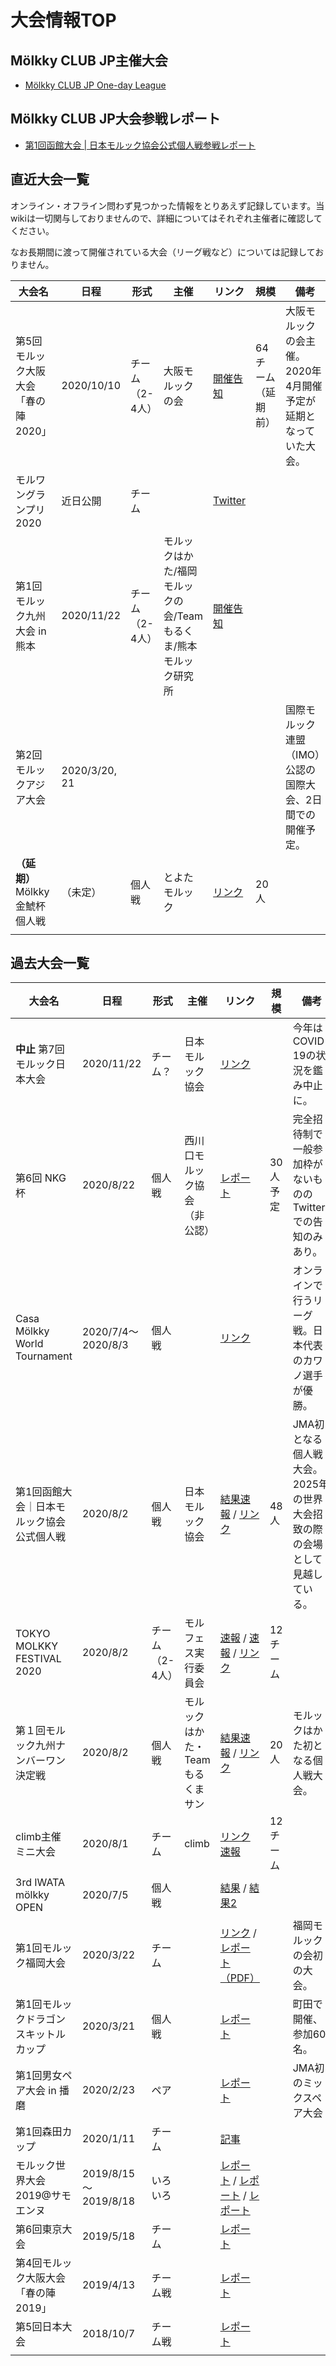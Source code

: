 # 大会情報TOP

## Mölkky CLUB JP主催大会

- [Mölkky CLUB JP One-day League](https://w.atwiki.jp/molkky_strategy/?page=%E3%80%90%E5%A4%A7%E4%BC%9A%E3%80%91M%C3%B6lkky%20CLUB%20JP%20One-day%20League)

## Mölkky CLUB JP大会参戦レポート

- [第1回函館大会 | 日本モルック協会公式個人戦参戦レポート](https://w.atwiki.jp/molkky_strategy/pages/32.html)

## 直近大会一覧

オンライン・オフライン問わず見つかった情報をとりあえず記録しています。当wikiは一切関与しておりませんので、詳細についてはそれぞれ主催者に確認してください。

なお長期間に渡って開催されている大会（リーグ戦など）については記録しておりません。

| 大会名                               | 日程          | 形式            | 主催                                                            | リンク                                                                   | 規模               | 備考                                                             |     |
| ------------------------------------ | ------------- | --------------- | --------------------------------------------------------------- | ------------------------------------------------------------------------ | ------------------ | ---------------------------------------------------------------- | --- |
| 第5回 モルック大阪大会「春の陣2020」 | 2020/10/10    | チーム（2-4人） | 大阪モルックの会                                                | [開催告知](https://twitter.com/kansai_molkky/status/1286192612261601282) | 64チーム（延期前） | 大阪モルックの会主催。 2020年4月開催予定が延期となっていた大会。 |     |
| モルワングランプリ2020               | 近日公開      | チーム          |                                                                 | [Twitter](https://twitter.com/molkkyone)                                 |                    |                                                                  |     |
| 第1回モルック九州大会 in 熊本        | 2020/11/22    | チーム（2-4人） | モルックはかた/福岡モルックの会/Teamもるくま/熊本モルック研究所 | [開催告知](https://molkky.jp/tournament/6694/)                           |                    |                                                                  |     |
| 第2回モルックアジア大会              | 2020/3/20, 21 |                 |                                                                 |                                                                          |                    | 国際モルック連盟（IMO）公認の国際大会、2日間での開催予定。       |     |
| **（延期）** Mölkky 金鯱杯 個人戦    | （未定）      | 個人戦          | とよたモルック                                                  | [リンク](https://twitter.com/kinakomof10131/status/1280837588232753152)  | 20人               |                                                                  |     |
|                                      |               |                 |                                                                 |                                                                          |                    |                                                                  |     |

## 過去大会一覧

| 大会名                                    | 日程                 | 形式            | 主催                             | リンク                                                                                                                                                                                                           | 規模     | 備考                                                                      |     |
| ----------------------------------------- | -------------------- | --------------- | -------------------------------- | ---------------------------------------------------------------------------------------------------------------------------------------------------------------------------------------------------------------- | -------- | ------------------------------------------------------------------------- | --- |
| **中止** 第7回モルック日本大会            | 2020/11/22           | チーム？        | 日本モルック協会                 | [リンク](https://molkky.jp/tournament/6198/)                                                                                                                                                                     |          | 今年はCOVID-19の状況を鑑み中止に。                                        |     |
| 第6回 NKG杯                               | 2020/8/22            | 個人戦          | 西川口モルック協会（非公認）     | [レポート](https://w.atwiki.jp/molkky_strategy/pages/35.html)                                                                                                                                                    | 30人予定 | 完全招待制で一般参加枠がないもののTwitterでの告知のみあり。               |     |
| Casa Mölkky World Tournament              | 2020/7/4～2020/8/3   | 個人戦          |                                  | [リンク](https://www.facebook.com/events/296571791742416/)                                                                                                                                                       |          | オンラインで行うリーグ戦。日本代表のカワノ選手が優勝。                    |     |
| 第1回函館大会｜日本モルック協会公式個人戦 | 2020/8/2             | 個人戦          | 日本モルック協会                 | [結果速報](https://twitter.com/Molkky_Japan/status/1289837539495260160) / [リンク](https://molkky.jp/tournament/6301/)                                                                                           | 48人     | JMA初となる個人戦大会。2025年の世界大会招致の際の会場として見越している。 |     |
| TOKYO MOLKKY FESTIVAL 2020                | 2020/8/2             | チーム（2-4人） | モルフェス実行委員会             | [速報](https://twitter.com/tama_molkky/status/1289929392978706434) / [速報](https://twitter.com/rentalmolkky/status/1289920453012623360) / [リンク](https://twitter.com/rentalmolkky/status/1277980398719397888) | 12チーム |                                                                           |     |
| 第１回モルック九州ナンバーワン決定戦      | 2020/8/2             | 個人戦          | モルックはかた・Teamもるくまサン | [結果速報](https://twitter.com/yuumii1125/status/1289878293563334656) / [リンク](https://molkky.jp/tournament/6319/)                                                                                             | 20人     | モルックはかた初となる個人戦大会。                                        |     |
| climb主催　ミニ大会                       | 2020/8/1             | チーム          | climb                            | [リンク](https://twitter.com/smartphone0930/status/1277208997108477952) [速報](https://twitter.com/ENUAI/status/1289485750250004480)                                                                             | 12チーム |                                                                           |     |
| 3rd IWATA mölkky OPEN                     | 2020/7/5             | 個人戦          |                                  | [結果](https://twitter.com/iwatamolkky/status/1279695561839394816) / [結果2](https://twitter.com/iwatamolkky/status/1280670677826064385)                                                                         |          |                                                                           |     |
| 第1回モルック福岡大会                     | 2020/3/22            | チーム          |                                  | [リンク](https://molkky.jp/report/5991/) / [レポート（PDF）](https://drive.google.com/file/d/14OPrGhdsiW7kvXxuAFk85huab0BQNYs-/view)                                                                             |          | 福岡モルックの会初の大会。                                                |     |
| 第1回モルックドラゴンスキットルカップ     | 2020/3/21            | 個人戦          |                                  | [レポート](https://molkky.jp/tournament/6022/)                                                                                                                                                                   |          | 町田で開催、参加60名。                                                    |     |
| 第1回男女ペア大会 in 播磨                 | 2020/2/23            | ペア            |                                  | [レポート](https://molkky.jp/tournament/5839/)                                                                                                                                                                   |          | JMA初のミックスペア大会                                                   |     |
| 第1回森田カップ                           | 2020/1/11            | チーム          |                                  | [記事](https://minorsports.jp/2020/01/12/moritacup2020/)                                                                                                                                                         |          |                                                                           |     |
| モルック世界大会2019@サモエンヌ           | 2019/8/15～2019/8/18 | いろいろ        |                                  | [レポート](https://molkky.jp/report/4746/) / [レポート](https://molkky.jp/report/4711/) / [レポート](https://molkky.jp/report/4679/)                                                                             |          |                                                                           |     |
| 第6回東京大会                             | 2019/5/18            | チーム          |                                  | [レポート](https://molkky.jp/tournament/4058/)                                                                                                                                                                   |          |                                                                           |     |
| 第4回モルック大阪大会「春の陣2019」       | 2019/4/13            | チーム戦        |                                  | [レポート](https://molkky.jp/report/3946/)                                                                                                                                                                       |          |                                                                           |     |
| 第5回日本大会                             | 2018/10/7            | チーム戦        |                                  | [レポート](https://molkky.jp/report/3304/)                                                                                                                                                                       |          |                                                                           |     |
|                                           |                      |                 |                                  |                                                                                                                                                                                                                  |          |                                                                           |     |


